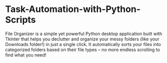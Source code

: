 # Task-Automation-with-Python-Scripts
File Organizer is a simple yet powerful Python desktop application built with Tkinter that helps you declutter and organize your messy folders (like your Downloads folder!) in just a single click. It automatically sorts your files into categorized folders based on their file types – no more endless scrolling to find what you need!
